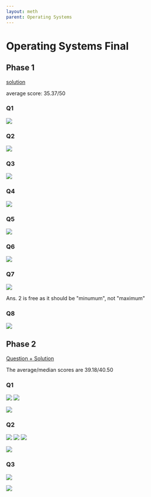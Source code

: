 ```yaml
---
layout: meth
parent: Operating Systems
---
```


# Operating Systems Final

## Phase 1

[solution](https://docs.google.com/document/d/1o7xWxHXRWQiYI9BRo2M4NVfu81do2Pf3rtUsunVlQZA/)

average score: 35.37/50

### Q1

![](https://i.imgur.com/moyFvZT.png)

### Q2

![](https://i.imgur.com/Hk8MgDF.png)

### Q3

![](https://i.imgur.com/8SwMX7x.png)

### Q4

![](https://i.imgur.com/AMRHub5.png)

### Q5

![](https://i.imgur.com/MefUIdG.png)

### Q6

![](https://i.imgur.com/VkiwwHY.png)

### Q7

![](https://i.imgur.com/pHD7ukj.png)

Ans. 2 is free as it should be "minumum", not "maximum" 

### Q8

![](https://i.imgur.com/f7Zaabg.png)

## Phase 2

[Question + Solution](OS_Final_Phase2_Solution.pdf)

The average/median scores are 39.18/40.50

### Q1

![](https://i.imgur.com/taWzdh4.png)
![](https://i.imgur.com/OgXJXd6.png)

![](https://i.imgur.com/XX52wtb.png)

### Q2

![](https://i.imgur.com/0BdDFcl.png)
![](https://i.imgur.com/3U5IeUs.png)
![](https://i.imgur.com/6xpDS62.png)

![](https://i.imgur.com/gPdvC3C.png)

### Q3

![](https://i.imgur.com/9F9slNd.png)

![](https://i.imgur.com/1i7TNuH.png)
